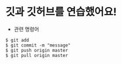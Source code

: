 # 깃과 깃허브를 연습했어요!

- 관련 명령어
```
$ git add
$ git commit -m "message"
$ git push origin master
$ git pull origin master
```